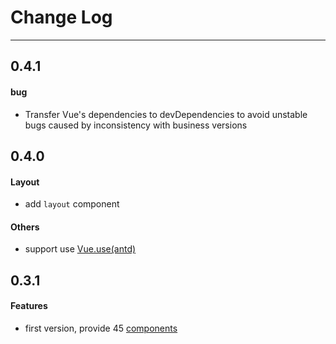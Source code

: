 # Change Log

---

## 0.4.1

#### bug

- Transfer Vue's dependencies to devDependencies to avoid unstable bugs caused by inconsistency with business versions

## 0.4.0

#### Layout

- add  `layout` component

#### Others

- support use [Vue.use(antd)](https://github.com/vueComponent/ant-design/issues/3)


## 0.3.1

#### Features

- first version, provide 45 [components](https://github.com/vueComponent/ant-design/blob/c7e83d6142f0c5e72ef8fe794620478e69a50a8e/site/components.js)
